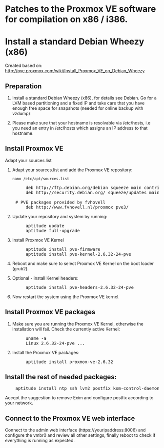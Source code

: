 Patches to the Proxmox VE software for compilation on x86 / i386.
=======
# Install a standard Debian Wheezy (x86)

Created based on: http://pve.proxmox.com/wiki/Install_Proxmox_VE_on_Debian_Wheezy

## Preparation

1. Install a standard Debian Wheezy (x86), for details see Debian. Go for a LVM based partitioning and a fixed IP and take care that you have enough free space for snapshots (needed for online backup with vzdump)

2. Please make sure that your hostname is resolvable via /etc/hosts, i.e you need an entry in /etc/hosts which assigns an IP address to that hostname.

## Install Proxmox VE
Adapt your sources.list

1. Adapt your sources.list and add the Proxmox VE repository:

    `nano /etc/apt/sources.list`
<pre>
        deb http://ftp.debian.org/debian squeeze main contrib
        deb http://security.debian.org/ squeeze/updates main contrib
		
	# PVE packages provided by fvhovell
        deb http://www.fvhovell.nl/proxmox pve3/
</pre>
2. Update your repository and system by running:
<pre>
        aptitude update
        aptitude full-upgrade
</pre>
3. Install Proxmox VE Kernel
<pre>
        aptitude install pve-firmware
        aptitude install pve-kernel-2.6.32-24-pve
</pre>
4. Reboot and make sure to select Proxmox VE Kernel on the boot loader (grub2).

5. Optional - install Kernel headers:
<pre>
        aptitude install pve-headers-2.6.32-24-pve
</pre>
6. Now restart the system using the Proxmox VE kernel.

## Install Proxmox VE packages

1. Make sure you are running the Proxmox VE Kernel, otherwise the installation will fail.
Check the currently active Kernel:
<pre>
        uname -a
        Linux 2.6.32-24-pve ... 
</pre>
2. Install the Proxmox VE packages:
<pre>
        aptitude install proxmox-ve-2.6.32
</pre>
## Install the rest of needed packages:
<pre>
    aptitude install ntp ssh lvm2 postfix ksm-control-daemon vzprocps
</pre>
Accept the suggestion to remove Exim and configure postfix according to your network.

## Connect to the Proxmox VE web interface
Connect to the admin web interface (https://youripaddress:8006) and configure the vmbr0 and review all other settings, finally reboot to check if everything is running as expected.
